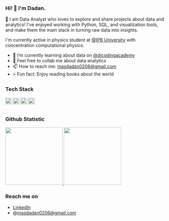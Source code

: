 ### Hi! 👋 I'm Dadan.

🔎 I am Data Analyst who loves to explore and share projects about data and analytics! I've enjoyed working with Python, SQL, and visualization tools, and make them the main stack in turning raw data into insights.

I'm currently active in physics student at <a href="https://physics.ipb.ac.id/">@IPB University</a> with concentration computational physics. 

- 🌱 I’m currently learning about data on <a href="https://www.dicoding.com/">@dicodingacademy</a>
- 💬 Feel free to collab me about data analytics
- 📫 How to reach me: masdadan0206@gmail.com
- ⚡ Fun fact: Enjoy reading books about the world

### Tech Stack
  <a href="#"><img align="left" alt="SQL" title="SQL" width="21px" src="https://symbols.getvecta.com/stencil_28/61_sql-database-generic.90b41636a8.svg" /></a>
<a href="https://www.microsoft.com/en-us/microsoft-365/excel"><img align="left" alt="Excel" title="Excel" width="21px" src="https://upload.wikimedia.org/wikipedia/commons/7/73/Microsoft_Excel_2013-2019_logo.svg" /></a>
<a href="https://www.python.org/"><img align="left" alt="Python" title="Python" width="21px" src="https://upload.wikimedia.org/wikipedia/commons/c/c3/Python-logo-notext.svg" /></a>
<a href="https://powerbi.microsoft.com/"><img align="left" alt="Power BI" title="Power BI" width="21px" src="https://upload.wikimedia.org/wikipedia/commons/c/cf/New_Power_BI_Logo.svg" /></a>

<br><br>

  
### Github Statistic
<p align="left">
<a href="https://github.com/dadanramdani01">
  <img height="180em" src="https://github-readme-stats-eight-theta.vercel.app/api?username=dadanramdani01&show_icons=true&theme=algolia&include_all_commits=true&count_private=true"/>
  <img height="180em" src="https://github-readme-stats-eight-theta.vercel.app/api/top-langs/?username=dadanramdani01&layout=compact&langs_count=8&theme=algolia"/>
</a>
</p>

### Reach me on
- <a href="https://linkedin.com/in/dadanramdani/">LinkedIn</a>
- @masdadan0206@gmail.com
